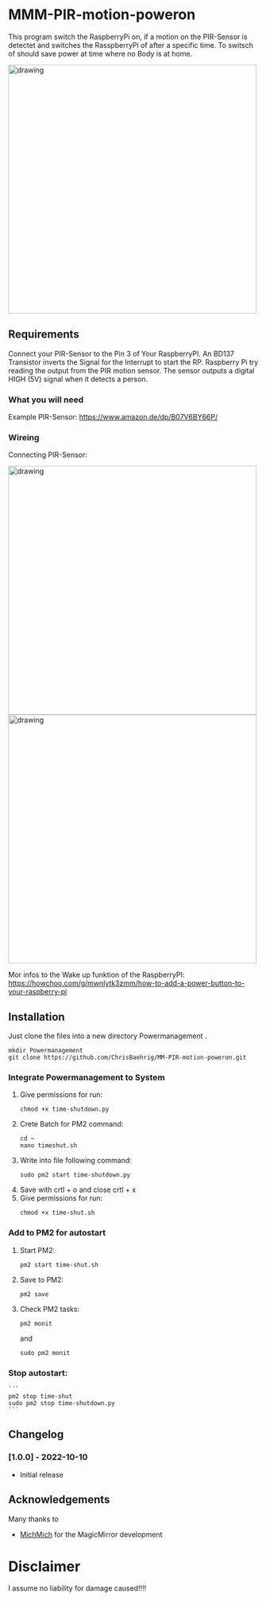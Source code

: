 # MMM-PIR-motion-poweron

This program switch the RaspberryPi on, if a motion on the PIR-Sensor is detectet and switches the RasspberryPi of after a specific time. 
To switsch of should save power at time where no Body is at home. 

<img src="https://user-images.githubusercontent.com/60329834/194888681-0f4a8c82-b71c-4adb-b94d-ca8867e6edd9.png" alt="drawing" width="500"/>

## Requirements

Connect your PIR-Sensor to the Pin 3 of Your RaspberryPI. An BD137 Transistor inverts the Signal for the Interrupt to start the RP.
Raspberry Pi try reading the output from the PIR motion sensor. The sensor outputs a digital HIGH (5V) signal when it detects a person. 

### What you will need
Example PIR-Sensor: https://www.amazon.de/dp/B07V6BY66P/

### Wireing
Connecting PIR-Sensor: 

<img src="https://user-images.githubusercontent.com/60329834/194886593-2a06cc30-faa7-409b-8a29-b5f6a4dc3f78.png" alt="drawing" width="500"/>
<img src="https://user-images.githubusercontent.com/60329834/194887463-1ff34bbf-9036-4240-b954-f8260f2437b8.jpg" alt="drawing" width="500"/>

Mor infos to the Wake up funktion of the RaspberryPI: 
https://howchoo.com/g/mwnlytk3zmm/how-to-add-a-power-button-to-your-raspberry-pi

## Installation

Just clone the files into a new directory Powermanagement .
```
mkdir Powermanagement
git clone https://github.com/ChrisBaehrig/MM-PIR-motion-poweron.git
```

### Integrate Powermanagement to System
1. Give permissions for run: 
    ```
    chmod +x time-shutdown.py
    ```
2. Crete Batch for PM2 command:
    ```
    cd ~
    nano timeshut.sh
    ```
3. Write into file following command: 
    ``` 
    sudo pm2 start time-shutdown.py
    ```
4. Save with crtl + o and close crtl + x 
5. Give permissions for run: 
    ```
    chmod +x time-shut.sh
    ```

###  Add to PM2 for autostart
1. Start PM2: 
    ```
    pm2 start time-shut.sh
    ```
2. Save to PM2: 
    ```
    pm2 save
    ```
3. Check PM2 tasks: 
    ```
    pm2 monit
    ```
    and
    ```
    sudo pm2 monit
    ```
### Stop autostart: 
    ```
    pm2 stop time-shut
    sudo pm2 stop time-shutdown.py
    ```

## Changelog
### [1.0.0] - 2022-10-10

- Initial release

## Acknowledgements

Many thanks to

- [MichMich](https://github.com/MichMich/MagicMirror) for the MagicMirror development

# Disclaimer
I assume no liability for damage caused!!!!

